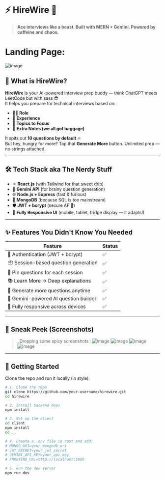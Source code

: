 # ⚡️ HireWire 🚀  
> __Ace interviews like a beast. Built with MERN + Gemini. Powered by caffeine and chaos.__

# Landing Page:
![image](https://github.com/user-attachments/assets/b6020f9d-12c1-4357-b48c-a17bd48b4c44)


## 🧠 What is HireWire?

**HireWire** is your AI-powered interview prep buddy — think ChatGPT meets LeetCode but with sass 😎  
It helps you prepare for technical interviews based on:

- 👨‍💻 **Role**
- 🧬 **Experience**
- 🎯 **Topics to Focus**
- 📝 **Extra Notes (we all got baggage)**

It spits out **10 questions by default** 🔥  
But hey, hungry for more? Tap that **Generate More** button. Unlimited prep — no strings attached.

---

## 🛠️ Tech Stack aka The Nerdy Stuff

- ⚛️ **React.js** (with Tailwind for that sweet drip)
- 🤖 **Gemini API** (for brainy question generation)
- 🌐 **Node.js + Express** (fast & furious)
- 🍃 **MongoDB** (because SQL is too mainstream)
- 🛡️ **JWT + bcrypt** (secure AF 🔐)
- 📱 **Fully Responsive UI** (mobile, tablet, fridge display — it adapts!)

---

## ✨ Features You Didn't Know You Needed

| Feature                                 | Status |
|-----------------------------------------|--------|
| 🔐 Authentication (JWT + bcrypt)        | ✅     |
| 📦 Session-based question generation    | ✅     |
| 📌 Pin questions for each session       | ✅     |
| 📚 Learn More → Deep explanations       | ✅     |
| 🔁 Generate more questions anytime      | ✅     |
| 🧠 Gemini-powered AI question builder   | ✅     |
| 📱 Fully responsive across devices      | ✅     |

---

## 📸 Sneak Peek (Screenshots)
> _Dropping some spicy screenshots :
![image](https://github.com/user-attachments/assets/d858ab54-912c-4608-a182-77ed2cc0f165)
![image](https://github.com/user-attachments/assets/2d6779af-b097-4388-bb8b-eb6c7106c920)
![image](https://github.com/user-attachments/assets/f459feb7-600b-47d7-be34-2d9ac5537216)
![image](https://github.com/user-attachments/assets/aa86fc85-4f81-4027-977b-be87db5b8b7c)


---

## 🚀 Getting Started

Clone the repo and run it locally (in style):

```bash
# 1. Clone the repo
git clone https://github.com/your-username/hirewire.git
cd hirewire

# 2. Install backend deps
npm install

# 3. Set up the client
cd client
npm install
cd ..

# 4. Create a .env file in root and add:
# MONGO_URI=your_mongodb_uri
# JWT_SECRET=your_jwt_secret
# GEMINI_API_KEY=your_api_key
# FRONTEND_URL=http://localhost:3000

# 5. Run the dev server
npm run dev
```
